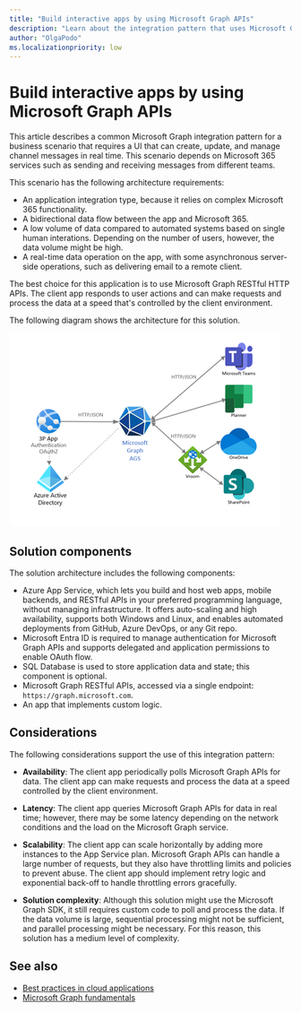 ```yaml
---
title: "Build interactive apps by using Microsoft Graph APIs"
description: "Learn about the integration pattern that uses Microsoft Graph APIs to build interactive apps."
author: "OlgaPodo"
ms.localizationpriority: low
---
```


# Build interactive apps by using Microsoft Graph APIs

This article describes a common Microsoft Graph integration pattern for a business scenario that requires a UI that can create, update, and manage channel messages in real time. This scenario depends on Microsoft 365 services such as sending and receiving messages from different teams.

This scenario has the following architecture requirements:

- An application integration type, because it relies on complex Microsoft 365 functionality.
- A bidirectional data flow between the app and Microsoft 365.
- A low volume of data compared to automated systems based on single human interations. Depending on the number of users, however, the data volume might be high.
- A real-time data operation on the app, with some asynchronous server-side operations, such as delivering email to a remote client.

The best choice for this application is to use Microsoft Graph RESTful HTTP APIs. The client app responds to user actions and can make requests and process the data at a speed that's controlled by the client environment.

The following diagram shows the architecture for this solution.

![A diagram that shows a third-party app authenticating with Microsoft Entra ID and communicating with Microsoft Graph APIs, which interact via HTTP with apps such as Teams, Planner, OneDrive, and SharePoint.](.././images/graph-arc-center/webAppAPI.png)

## Solution components

The solution architecture includes the following components:

- Azure App Service, which lets you build and host web apps, mobile backends, and RESTful APIs in your preferred programming language, without managing infrastructure. It offers auto-scaling and high availability, supports both Windows and Linux, and enables automated deployments from GitHub, Azure DevOps, or any Git repo.
- Microsoft Entra ID is required to manage authentication for Microsoft Graph APIs and supports delegated and application permissions to enable OAuth flow.
- SQL Database is used to store application data and state; this component is optional.
- Microsoft Graph RESTful APIs, accessed via a single endpoint: `https://graph.microsoft.com`.
- An app that implements custom logic.

## Considerations

The following considerations support the use of this integration pattern:

- **Availability**: The client app periodically polls Microsoft Graph APIs for data. The client app can make requests and process the data at a speed controlled by the client environment.

- **Latency**: The client app queries Microsoft Graph APIs for data in real time; however, there may be some latency depending on the network conditions and the load on the Microsoft Graph service.

- **Scalability**: The client app can scale horizontally by adding more instances to the App Service plan. Microsoft Graph APIs can handle a large number of requests, but they also have throttling limits and policies to prevent abuse. The client app should implement retry logic and exponential back-off to handle throttling errors gracefully.

- **Solution complexity**: Although this solution might use the Microsoft Graph SDK, it still requires custom code to poll and process the data. If the data volume is large, sequential processing might not be sufficient, and parallel processing might be necessary. For this reason, this solution has a medium level of complexity.

## See also

- [Best practices in cloud applications](/azure/architecture/best-practices/index-best-practices)
- [Microsoft Graph fundamentals](/training/basics-learn-graph)

